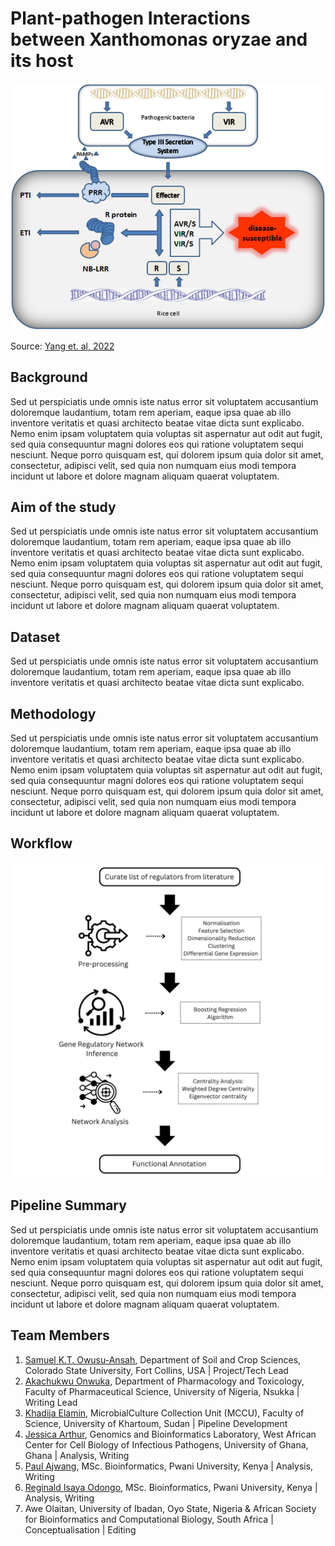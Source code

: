 # Plant-pathogen Interactions between Xanthomonas oryzae and its host
![image](https://github.com/omicscodeathon/xanthomonasppi/blob/main/images/Interaction-model-between-pathogen-and-rice.png)

Source: [Yang et. al, 2022](https://www.researchgate.net/figure/Interaction-model-between-pathogen-and-rice_fig2_359419059)

## Background
Sed ut perspiciatis unde omnis iste natus error sit voluptatem accusantium doloremque laudantium, totam rem aperiam, eaque ipsa quae ab illo inventore veritatis et quasi architecto beatae vitae dicta sunt explicabo. Nemo enim ipsam voluptatem quia voluptas sit aspernatur aut odit aut fugit, sed quia consequuntur magni dolores eos qui ratione voluptatem sequi nesciunt. Neque porro quisquam est, qui dolorem ipsum quia dolor sit amet, consectetur, adipisci velit, sed quia non numquam eius modi tempora incidunt ut labore et dolore magnam aliquam quaerat voluptatem.

## Aim of the study
Sed ut perspiciatis unde omnis iste natus error sit voluptatem accusantium doloremque laudantium, totam rem aperiam, eaque ipsa quae ab illo inventore veritatis et quasi architecto beatae vitae dicta sunt explicabo. Nemo enim ipsam voluptatem quia voluptas sit aspernatur aut odit aut fugit, sed quia consequuntur magni dolores eos qui ratione voluptatem sequi nesciunt. Neque porro quisquam est, qui dolorem ipsum quia dolor sit amet, consectetur, adipisci velit, sed quia non numquam eius modi tempora incidunt ut labore et dolore magnam aliquam quaerat voluptatem.

## Dataset
Sed ut perspiciatis unde omnis iste natus error sit voluptatem accusantium doloremque laudantium, totam rem aperiam, eaque ipsa quae ab illo inventore veritatis et quasi architecto beatae vitae dicta sunt explicabo.

## Methodology
Sed ut perspiciatis unde omnis iste natus error sit voluptatem accusantium doloremque laudantium, totam rem aperiam, eaque ipsa quae ab illo inventore veritatis et quasi architecto beatae vitae dicta sunt explicabo. Nemo enim ipsam voluptatem quia voluptas sit aspernatur aut odit aut fugit, sed quia consequuntur magni dolores eos qui ratione voluptatem sequi nesciunt. Neque porro quisquam est, qui dolorem ipsum quia dolor sit amet, consectetur, adipisci velit, sed quia non numquam eius modi tempora incidunt ut labore et dolore magnam aliquam quaerat voluptatem.

## Workflow
![workflow](https://github.com/omicscodeathon/xanthomonasppi/blob/main/images/xooppi_workflow.png)

## Pipeline Summary
Sed ut perspiciatis unde omnis iste natus error sit voluptatem accusantium doloremque laudantium, totam rem aperiam, eaque ipsa quae ab illo inventore veritatis et quasi architecto beatae vitae dicta sunt explicabo. Nemo enim ipsam voluptatem quia voluptas sit aspernatur aut odit aut fugit, sed quia consequuntur magni dolores eos qui ratione voluptatem sequi nesciunt. Neque porro quisquam est, qui dolorem ipsum quia dolor sit amet, consectetur, adipisci velit, sed quia non numquam eius modi tempora incidunt ut labore et dolore magnam aliquam quaerat voluptatem.

## Team Members
1. [Samuel K.T. Owusu-Ansah](https://github.com/sktowusuansah), Department of Soil and Crop Sciences, Colorado State University, Fort Collins, USA | Project/Tech Lead
2. [Akachukwu Onwuka](https://github.com/Akachukwuebuka), Department of Pharmacology and Toxicology, Faculty of Pharmaceutical Science, University of Nigeria, Nsukka | Writing Lead
3. [Khadija Elamin](https://github.com/Khadijaelamin93), MicrobialCulture Collection Unit (MCCU), Faculty of Science, University of Khartoum, Sudan | Pipeline Development
4. [Jessica Arthur](https://github.com/Geska7), Genomics and Bioinformatics Laboratory, West African Center for Cell Biology of Infectious Pathogens, University of Ghana, Ghana | Analysis, Writing
5. [Paul Ajwang](https://github.com/Ojwang-Biot), MSc. Bioinformatics, Pwani University, Kenya | Analysis, Writing
6. [Reginald Isaya Odongo](https://github.com/OdongoIsaya), MSc. Bioinformatics, Pwani University, Kenya | Analysis, Writing
7. Awe Olaitan, University of Ibadan, Oyo State, Nigeria & African Society for Bioinformatics and Computational Biology, South Africa | Conceptualisation | Editing

